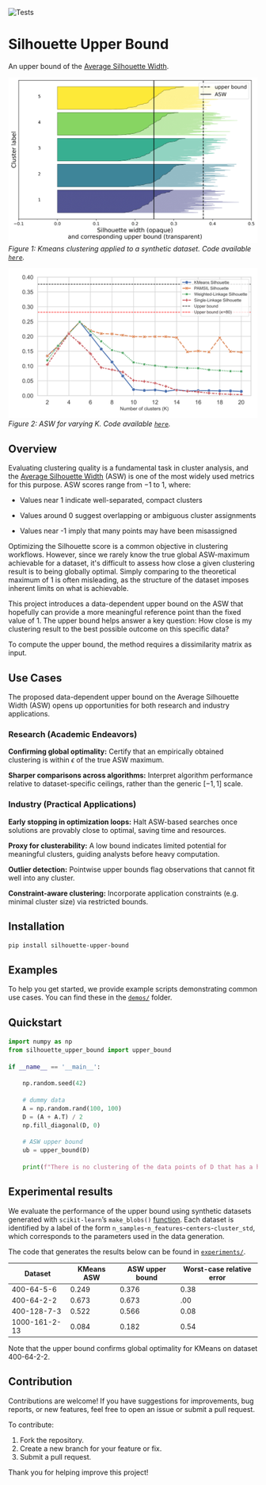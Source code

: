 ![Tests](https://github.com/<YOUR_USERNAME>/<YOUR_REPO>/actions/workflows/tests.yml/badge.svg?branch=main)

# Silhouette Upper Bound
An upper bound of the [Average Silhouette Width](https://en.wikipedia.org/wiki/Silhouette_(clustering)).

![Silhouette Samples](figures/silhouette_samples.png)
*Figure 1: Kmeans clustering applied to a synthetic dataset. Code available [`here`](./experiments/figure_silhouette_samples.py).*

![ASW vs K](figures/asw_vs_k.png)
*Figure 2: ASW for varying K. Code available [`here`](./experiments/figure_asw_vs_k.py).*

## Overview
Evaluating clustering quality is a fundamental task in cluster analysis, and the
[Average Silhouette Width](https://en.wikipedia.org/wiki/Silhouette_(clustering)) (ASW) is one of the most widely used metrics for this purpose. ASW scores range from $-1$ to $1$, where:

* Values near 1 indicate well-separated, compact clusters

* Values around 0 suggest overlapping or ambiguous cluster assignments

* Values near -1 imply that many points may have been misassigned

Optimizing the Silhouette score is a common objective in clustering workflows. However, since we rarely know the true global ASW-maximum achievable for a dataset, it's difficult to assess how close a given clustering result is to being globally optimal. Simply comparing to the theoretical maximum of 1 is often misleading, as the structure of the dataset imposes inherent limits on what is achievable.

This project introduces a data-dependent upper bound on the ASW that hopefully can provide a more meaningful reference point than the fixed value of 1. The upper bound helps answer a key question: How close is my clustering result to the best possible outcome on this specific data?

To compute the upper bound, the method requires a dissimilarity matrix as input.

## Use Cases

The proposed data-dependent upper bound on the Average Silhouette Width (ASW) opens up opportunities for both research and industry applications.

### Research (Academic Endeavors)

**Confirming global optimality:** Certify that an empirically obtained clustering is within $\epsilon$ of the true ASW maximum.

**Sharper comparisons across algorithms:** Interpret algorithm performance relative to dataset-specific ceilings, rather than the generic $[-1,1]$ scale.

### Industry (Practical Applications)

**Early stopping in optimization loops:** Halt ASW-based searches once solutions are provably close to optimal, saving time and resources.

**Proxy for clusterability:** A low bound indicates limited potential for meaningful clusters, guiding analysts before heavy computation.

**Outlier detection:** Pointwise upper bounds flag observations that cannot fit well into any cluster.

**Constraint-aware clustering:** Incorporate application constraints (e.g. minimal cluster size) via restricted bounds.

## Installation
```
pip install silhouette-upper-bound
```

## Examples

To help you get started, we provide example scripts demonstrating common use cases.
You can find these in the [`demos/`](./demos) folder.

## Quickstart
```python
import numpy as np
from silhouette_upper_bound import upper_bound

if __name__ == '__main__':

    np.random.seed(42)

    # dummy data
    A = np.random.rand(100, 100)
    D = (A + A.T) / 2
    np.fill_diagonal(D, 0)

    # ASW upper bound
    ub = upper_bound(D)

    print(f"There is no clustering of the data points of D that has a higher Silhouette score than {ub}.")
```

## Experimental results

We evaluate the performance of the upper bound using synthetic datasets generated with `scikit-learn`’s `make_blobs()` [function](https://scikit-learn.org/stable/modules/generated/sklearn.datasets.make_blobs.html). Each dataset is identified by a label of the form `n_samples`-`n_features`-`centers`-`cluster_std`, which corresponds to the parameters used in the data generation.

The code that generates the results below can be found in 
[`experiments/`](./experiments/table_asw_synthetic_data.py).

| Dataset | KMeans ASW | ASW upper bound | Worst-case relative error |
| --- | --- | --- | --- |
| 400-64-5-6 | 0.249 | 0.376 | 0.38 |
| 400-64-2-2 | 0.673 | 0.673 | .00 |
| 400-128-7-3 | 0.522 | 0.566 | 0.08 |
| 1000-161-2-13 | 0.084 | 0.182 | 0.54 |

Note that the upper bound confirms global optimality for KMeans on dataset 400-64-2-2.

## Contribution

Contributions are welcome! If you have suggestions for improvements, bug reports, or new features, feel free to open an issue or submit a pull request.

To contribute:

1. Fork the repository.
2. Create a new branch for your feature or fix.
3. Submit a pull request.

Thank you for helping improve this project!